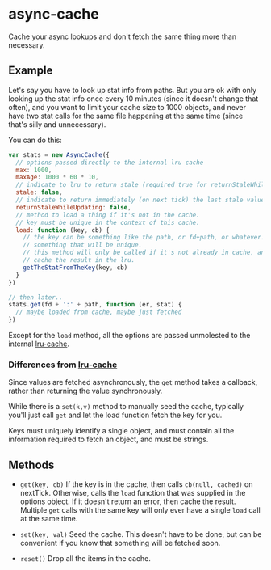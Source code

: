 # async-cache

Cache your async lookups and don't fetch the same thing more than
necessary.

## Example

Let's say you have to look up stat info from paths.  But you are ok
with only looking up the stat info once every 10 minutes (since it
doesn't change that often), and you want to limit your cache size to
1000 objects, and never have two stat calls for the same file
happening at the same time (since that's silly and unnecessary).

You can do this:

```javascript
var stats = new AsyncCache({
  // options passed directly to the internal lru cache
  max: 1000,
  maxAge: 1000 * 60 * 10,
  // indicate to lru to return stale (required true for returnStaleWhileUpdating)
  stale: false,
  // indicate to return immediately (on next tick) the last stale value and not ~block~ (wait) while executing the update function. This option requires stale:true, otherwise it will not have effect. 
  returnStaleWhileUpdating: false,
  // method to load a thing if it's not in the cache.
  // key must be unique in the context of this cache.
  load: function (key, cb) {
    // the key can be something like the path, or fd+path, or whatever.
    // something that will be unique.
    // this method will only be called if it's not already in cache, and will
    // cache the result in the lru.
    getTheStatFromTheKey(key, cb)
  }
})

// then later..
stats.get(fd + ':' + path, function (er, stat) {
  // maybe loaded from cache, maybe just fetched
})
```

Except for the `load` method, all the options are passed unmolested to
the internal [lru-cache](http://npm.im/lru-cache).

### Differences from [lru-cache](http://npm.im/lru-cache)

Since values are fetched asynchronously, the `get` method takes a
callback, rather than returning the value synchronously.

While there is a `set(k,v)` method to manually seed the cache,
typically you'll just call `get` and let the load function fetch the
key for you.

Keys must uniquely identify a single object, and must contain all the
information required to fetch an object, and must be strings.

## Methods

* `get(key, cb)` If the key is in the cache, then calls `cb(null,
  cached)` on nextTick.  Otherwise, calls the `load` function that was
  supplied in the options object.  If it doesn't return an error, then
  cache the result.  Multiple `get` calls with the same key will only
  ever have a single `load` call at the same time.

* `set(key, val)` Seed the cache.  This doesn't have to be done, but
  can be convenient if you know that something will be fetched soon.

* `reset()` Drop all the items in the cache.
